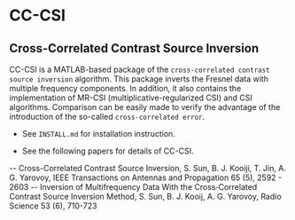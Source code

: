 # CC-CSI

Cross-Correlated Contrast Source Inversion 
------------------------------------------

CC-CSI is a MATLAB-based package of the `cross-correlated contrast source inversion` algorithm. This package inverts the Fresnel data with multiple frequency components. In addition, it also contains the implementation of MR-CSI (multiplicative-regularized CSI) and CSI algorithms. Comparison can be easily made to verify the advantage of the introduction of the so-called `cross-correlated error`. 

- See `INSTALL.md` for installation instruction.

- See the following papers for details of CC-CSI.

-- Cross-Correlated Contrast Source Inversion, S. Sun, B. J. Kooiji, T. Jin, A. G. Yarovoy, IEEE Transactions on Antennas and Propagation 65 (5), 2592 - 2603
-- Inversion of Multifrequency Data With the Cross‐Correlated Contrast Source Inversion Method, S. Sun, B. J. Kooij, A. G. Yarovoy, Radio Science 53 (6), 710-723



